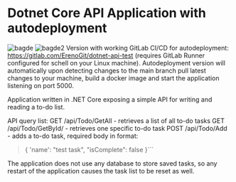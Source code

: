 # Dotnet Core API Application with autodeployment
![bagde](https://img.shields.io/github/languages/top/ErenoGit/Dotnet-Core-API-with-autodeploy) ![bagde2](https://img.shields.io/badge/.NET%20Core-6.0-blue)
Version with working GitLab CI/CD for autodeployment: https://gitlab.com/ErenoGit/dotnet-api-test (requires GitLab Runner configured for schell on your Linux machine). Autodeployment version will automatically upon detecting changes to the main branch pull latest changes to your machine, build a docker image and start the application listening on port 5000.

Application written in .NET Core exposing a simple API for writing and reading a to-do list.

API query list:
GET /api/Todo/GetAll - retrieves a list of all to-do tasks
GET /api/Todo/GetById/<id> - retrieves one specific to-do task
POST /api/Todo/Add - adds a to-do task, required body in format: 
> {
> 'name': "test task",
> "isComplete": false
> }```

The application does not use any database to store saved tasks, so any restart of the application causes the task list to be reset as well.